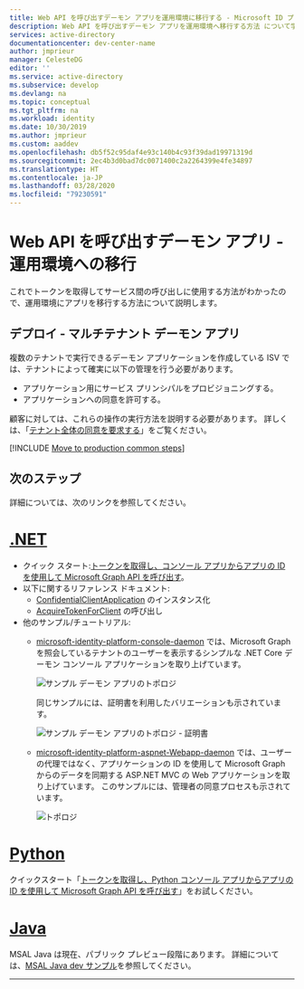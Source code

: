 ```yaml
---
title: Web API を呼び出すデーモン アプリを運用環境に移行する - Microsoft ID プラットフォーム | Azure
description: Web API を呼び出すデーモン アプリを運用環境へ移行する方法 について学ぶ
services: active-directory
documentationcenter: dev-center-name
author: jmprieur
manager: CelesteDG
editor: ''
ms.service: active-directory
ms.subservice: develop
ms.devlang: na
ms.topic: conceptual
ms.tgt_pltfrm: na
ms.workload: identity
ms.date: 10/30/2019
ms.author: jmprieur
ms.custom: aaddev
ms.openlocfilehash: db5f52c95daf4e93c140b4c93f39dad19971319d
ms.sourcegitcommit: 2ec4b3d0bad7dc0071400c2a2264399e4fe34897
ms.translationtype: HT
ms.contentlocale: ja-JP
ms.lasthandoff: 03/28/2020
ms.locfileid: "79230591"
---
```

# <a name="daemon-app-that-calls-web-apis---move-to-production"></a>Web API を呼び出すデーモン アプリ - 運用環境への移行

これでトークンを取得してサービス間の呼び出しに使用する方法がわかったので、運用環境にアプリを移行する方法について説明します。

## <a name="deployment---multitenant-daemon-apps"></a>デプロイ - マルチテナント デーモン アプリ

複数のテナントで実行できるデーモン アプリケーションを作成している ISV では、テナントによって確実に以下の管理を行う必要があります。

- アプリケーション用にサービス プリンシパルをプロビジョニングする。
- アプリケーションへの同意を許可する。

顧客に対しては、これらの操作の実行方法を説明する必要があります。 詳しくは、「[テナント全体の同意を要求する](v2-permissions-and-consent.md#requesting-consent-for-an-entire-tenant)」をご覧ください。

[!INCLUDE [Move to production common steps](../../../includes/active-directory-develop-scenarios-production.md)]

## <a name="next-steps"></a>次のステップ

詳細については、次のリンクを参照してください。

# <a name="net"></a>[.NET](#tab/dotnet)

- クイック スタート:[トークンを取得し、コンソール アプリからアプリの ID を使用して Microsoft Graph API を呼び出す](./quickstart-v2-netcore-daemon.md)。
- 以下に関するリファレンス ドキュメント:
  - [ConfidentialClientApplication](https://docs.microsoft.com/dotnet/api/microsoft.identity.client.confidentialclientapplicationbuilder) のインスタンス化
  - [AcquireTokenForClient](https://docs.microsoft.com/dotnet/api/microsoft.identity.client.acquiretokenforclientparameterbuilder) の呼び出し
- 他のサンプル/チュートリアル:
  - [microsoft-identity-platform-console-daemon](https://github.com/Azure-Samples/microsoft-identity-platform-console-daemon) では、Microsoft Graph を照会しているテナントのユーザーを表示するシンプルな .NET Core デーモン コンソール アプリケーションを取り上げています。

    ![サンプル デーモン アプリのトポロジ](media/scenario-daemon-app/daemon-app-sample.svg)

    同じサンプルには、証明書を利用したバリエーションも示されています。

    ![サンプル デーモン アプリのトポロジ - 証明書](media/scenario-daemon-app/daemon-app-sample-with-certificate.svg)

  - [microsoft-identity-platform-aspnet-Webapp-daemon](https://github.com/Azure-Samples/microsoft-identity-platform-aspnet-webapp-daemon) では、ユーザーの代理ではなく、アプリケーションの ID を使用して Microsoft Graph からのデータを同期する ASP.NET MVC の Web アプリケーションを取り上げています。 このサンプルには、管理者の同意プロセスも示されています。

    ![トポロジ](media/scenario-daemon-app/damon-app-sample-web.svg)

# <a name="python"></a>[Python](#tab/python)

クイックスタート「[トークンを取得し、Python コンソール アプリからアプリの ID を使用して Microsoft Graph API を呼び出す](./quickstart-v2-python-daemon.md)」をお試しください。

# <a name="java"></a>[Java](#tab/java)

MSAL Java は現在、パブリック プレビュー段階にあります。 詳細については、[MSAL Java dev サンプル](https://github.com/AzureAD/microsoft-authentication-library-for-java/tree/dev/src/samples)を参照してください。

---
